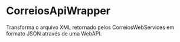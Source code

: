 # CorreiosApiWrapper
Transforma o arquivo XML retornado pelos CorreiosWebServices em formato JSON através de uma WebAPI.
